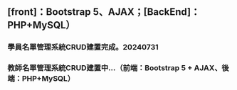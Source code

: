 ## [front]：Bootstrap 5、AJAX；[BackEnd]：PHP+MySQL）
### 學員名單管理系統CRUD建置完成。20240731
### 教師名單管理系統CRUD建置中...（前端：Bootstrap 5 + AJAX、後端：PHP+MySQL）
